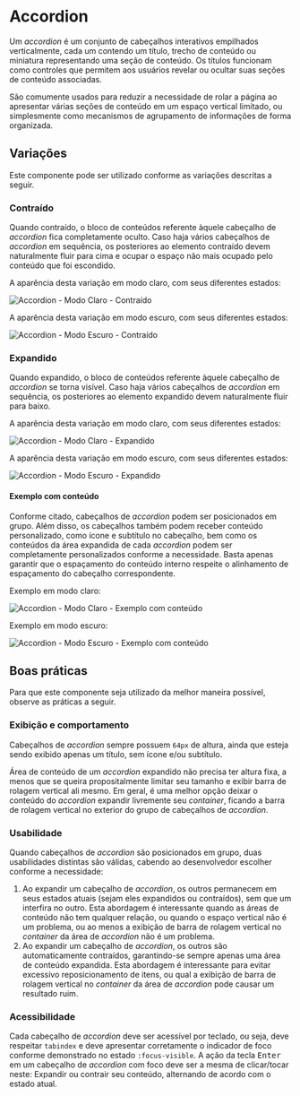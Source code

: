 # Accordion

Um _accordion_ é um conjunto de cabeçalhos interativos empilhados verticalmente, cada um contendo um título, trecho de conteúdo ou miniatura representando uma seção de conteúdo. Os títulos funcionam como controles que permitem aos usuários revelar ou ocultar suas seções de conteúdo associadas.

São comumente usados para reduzir a necessidade de rolar a página ao apresentar várias seções de conteúdo em um espaço vertical limitado, ou simplesmente como mecanismos de agrupamento de informações de forma organizada.

<LinkToCpsElements name="accordion" />

## Variações

Este componente pode ser utilizado conforme as variações descritas a seguir.

### Contraído

Quando contraído, o bloco de conteúdos referente àquele cabeçalho de _accordion_ fica completamente oculto. Caso haja vários cabeçalhos de _accordion_ em sequência, os posteriores ao elemento contraído devem naturalmente fluir para cima e ocupar o espaço não mais ocupado pelo conteúdo que foi escondido.

A aparência desta variação em modo claro, com seus diferentes estados:

![Accordion - Modo Claro - Contraído](../assets/images/component-accordion-light-collapsed.png)

A aparência desta variação em modo escuro, com seus diferentes estados:

![Accordion - Modo Escuro - Contraído](../assets/images/component-accordion-dark-collapsed.png)

### Expandido

Quando expandido, o bloco de conteúdos referente àquele cabeçalho de _accordion_ se torna visível. Caso haja vários cabeçalhos de _accordion_ em sequência, os posteriores ao elemento expandido devem naturalmente fluir para baixo.

A aparência desta variação em modo claro, com seus diferentes estados:

![Accordion - Modo Claro - Expandido](../assets/images/component-accordion-light-expanded.png)

A aparência desta variação em modo escuro, com seus diferentes estados:

![Accordion - Modo Escuro - Expandido](../assets/images/component-accordion-dark-expanded.png)

#### Exemplo com conteúdo

Conforme citado, cabeçalhos de _accordion_ podem ser posicionados em grupo. Além disso, os cabeçalhos também podem receber conteúdo personalizado, como ícone e subtítulo no cabeçalho, bem como os conteúdos da área expandida de cada _accordion_ podem ser completamente personalizados conforme a necessidade. Basta apenas garantir que o espaçamento do conteúdo interno respeite o alinhamento de espaçamento do cabeçalho correspondente.

Exemplo em modo claro:

![Accordion - Modo Claro - Exemplo com conteúdo](../assets/images/component-accordion-light-sample-content.png)

Exemplo em modo escuro:

![Accordion - Modo Escuro - Exemplo com conteúdo](../assets/images/component-accordion-dark-sample-content.png)
## Boas práticas

Para que este componente seja utilizado da melhor maneira possível, observe as práticas a seguir.

### Exibição e comportamento

Cabeçalhos de _accordion_ sempre possuem `64px` de altura, ainda que esteja sendo exibido apenas um título, sem ícone e/ou subtítulo.

Área de conteúdo de um _accordion_ expandido não precisa ter altura fixa, a menos que se queira propositalmente limitar seu tamanho e exibir barra de rolagem vertical ali mesmo. Em geral, é uma melhor opção deixar o conteúdo do _accordion_ expandir livremente seu _container_, ficando a barra de rolagem vertical no exterior do grupo de cabeçalhos de _accordion_.

### Usabilidade

Quando cabeçalhos de _accordion_ são posicionados em grupo, duas usabilidades distintas são válidas, cabendo ao desenvolvedor escolher conforme a necessidade:

1. Ao expandir um cabeçalho de _accordion_, os outros permanecem em seus estados atuais (sejam eles expandidos ou contraídos), sem que um interfira no outro. Esta abordagem é interessante quando as áreas de conteúdo não tem qualquer relação, ou quando o espaço vertical não é um problema, ou ao menos a exibição de barra de rolagem vertical no _container_ da área de _accordion_ não é um problema.
2. Ao expandir um cabeçalho de _accordion_, os outros são automaticamente contraídos, garantindo-se sempre apenas uma área de conteúdo expandida. Esta abordagem é interessante para evitar excessivo reposicionamento de itens, ou qual a exibição de barra de rolagem vertical no _container_ da área de _accordion_ pode causar um resultado ruim.

### Acessibilidade

Cada cabeçalho de _accordion_ deve ser acessível por teclado, ou seja, deve respeitar `tabindex` e deve apresentar corretamente o indicador de foco conforme demonstrado no estado `:focus-visible`. A ação da tecla <kbd>Enter</kbd> em um cabeçalho de _accordion_ com foco deve ser a mesma de clicar/tocar neste: Expandir ou contrair seu conteúdo, alternando de acordo com o estado atual.
